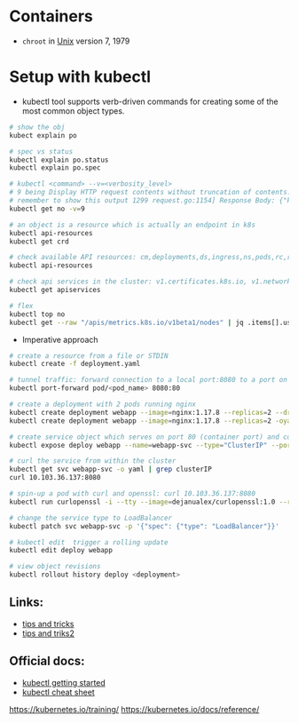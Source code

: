 # Containers

* `chroot` in [Unix](https://en.wikipedia.org/wiki/Version_7_Unix) version 7, 1979

# Setup with kubectl

* kubectl tool supports verb-driven commands for creating some of the most common object types.

```bash
# show the obj
kubect explain po

# spec vs status
kubectl explain po.status
kubectl explain po.spec

# kubectl <command> --v=<verbosity_level> 
# 9 being Display HTTP request contents without truncation of contents.
# remember to show this output 1299 request.go:1154] Response Body: {"kind":"Table","apiVersion":"meta.k8s.io/v1","metadata":{"resourceVersion":"510256484"},
kubectl get no -v=9

# an object is a resource which is actually an endpoint in k8s
kubectl api-resources
kubectl get crd

# check available API resources: cm,deployments,ds,ingress,ns,pods,rc,rs,secrets,svc
kubectl api-resources

# check api services in the cluster: v1.certificates.k8s.io, v1.networking.io
kubectl get apiservices

# flex
kubectl top no
kubectl get --raw "/apis/metrics.k8s.io/v1beta1/nodes" | jq .items[].usage
```

* Imperative approach

```bash
# create a resource from a file or STDIN
kubectl create -f deployment.yaml

# tunnel traffic: forward connection to a local port:8080 to a port on a pod:80 to nginx
kubectl port-forward pod/<pod_name> 8080:80

# create a deployment with 2 pods running nginx
kubectl create deployment webapp --image=nginx:1.17.8 --replicas=2 --dry-run=client -oyaml
kubectl create deployment webapp --image=nginx:1.17.8 --replicas=2 -oyaml > first_deployment.yaml

# create service object which serves on port 80 (container port) and connects to the containers on port 8000(pod port)
kubectl expose deploy webapp --name=webapp-svc --type="ClusterIP" --port=8080 --target-port=80 # ngnix default port is 80

# curl the service from within the cluster
kubectl get svc webapp-svc -o yaml | grep clusterIP
curl 10.103.36.137:8080

# spin-up a pod with curl and openssl: curl 10.103.36.137:8080
kubectl run curlopenssl -i --tty --image=dejanualex/curlopenssl:1.0 --rm -- sh

# change the service type to LoadBalancer
kubectl patch svc webapp-svc -p '{"spec": {"type": "LoadBalancer"}}'

# kubectl edit  trigger a rolling update
kubectl edit deploy webapp

# view object revisions
kubectl rollout history deploy <deployment>
```
## Links:

* [tips and tricks](https://www.ibm.com/blog/8-kubernetes-tips-and-tricks/)
* [tips and triks2](https://github.com/yokawasa/kubectl-tips)

## Official docs:

* [kubectl getting started](https://kubernetes.io/docs/reference/generated/kubectl/kubectl-commands#-strong-getting-started-strong-)
* [kubectl cheat sheet](https://kubernetes.io/docs/reference/kubectl/cheatsheet/)

https://kubernetes.io/training/
https://kubernetes.io/docs/reference/